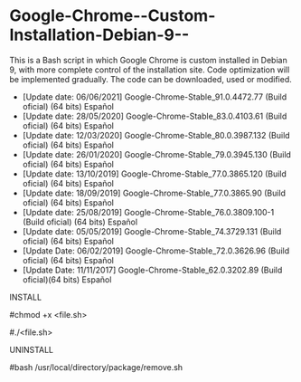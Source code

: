 # Google-Chrome--Custom-Installation-Debian-9--
This is a Bash script in which Google Chrome is custom installed in Debian 9, with more complete control of the installation site. Code optimization will be implemented gradually. The code can be downloaded, used or modified.

- [Update date: 06/06/2021] Google-Chrome-Stable_91.0.4472.77 (Build oficial) (64 bits) Español
- [Update date: 28/05/2020] Google-Chrome-Stable_83.0.4103.61 (Build oficial) (64 bits) Español
- [Update date: 12/03/2020] Google-Chrome-Stable_80.0.3987.132 (Build oficial) (64 bits) Español
- [Update date: 26/01/2020] Google-Chrome-Stable_79.0.3945.130 (Build oficial) (64 bits) Español
- [Update date: 13/10/2019] Google-Chrome-Stable_77.0.3865.120 (Build oficial) (64 bits) Español
- [Update date: 18/09/2019] Google-Chrome-Stable_77.0.3865.90 (Build oficial) (64 bits) Español
- [Update date: 25/08/2019] Google-Chrome-Stable_76.0.3809.100-1 (Build oficial) (64 bits) Español
- [Update date: 05/05/2019] Google-Chrome-Stable_74.3729.131 (Build oficial) (64 bits) Español
- [Update Date: 06/02/2019] Google-Chrome-Stable_72.0.3626.96 (Build oficial) (64 bits) Español
- [Update Date: 11/11/2017] Google-Chrome-Stable_62.0.3202.89 (Build oficial)(64 bits) Español

INSTALL

#chmod +x <file.sh>

#./<file.sh>

UNINSTALL

#bash /usr/local/directory/package/remove.sh
